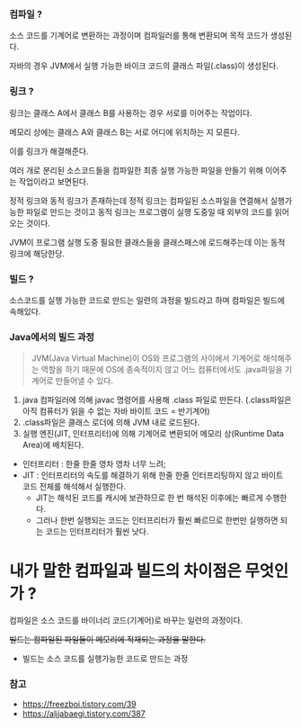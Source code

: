 ### 컴파일 ? 
소스 코드를 기계어로 변환하는 과정이며 컴파일러를 통해 변환되며 목적 코드가 생성된다.

자바의 경우 JVM에서 실행 가능한 바이크 코드의 클래스 파일(.class)이 생성된다.

### 링크 ? 
링크는 클래스 A에서 클래스 B를 사용하는 경우 서로를 이어주는 작업이다.

메모리 상에는 클래스 A와 클래스 B는 서로 어디에 위치하는 지 모른다.

이를 링크가 해결해준다.

여러 개로 분리된 소스코드들을 컴파일한 최종 실행 가능한 파일을 만들기 위해 이어주는 작업이라고 보면된다.

정적 링크와 동적 링크가 존재하는데 정적 링크는 컴파일된 소스파일을 연결해서 실행가능한 파일로 만드는 것이고
동적 링크는 프로그램이 실행 도중일 때 외부의 코드를 읽어오는 것이다.

JVM이 프로그램 실행 도중 필요한 클래스들을 클래스패스에 로드해주는데 이는 동적 링크에 해당한당.

### 빌드 ?
소스코드를 실행 가능한 코드로 만드는 일련의 과정을 빌드라고 하며 컴파일은 빌드에 속해있다.

### Java에서의 빌드 과정

> JVM(Java Virtual Machine)이 OS와 프로그램의 사이에서 기계어로 해석해주는 역할을 하기 때문에 OS에 종속적이지 않고 어느 컴퓨터에서도 .java파일을 기계어로 만들어낼 수 있다. 

1. java 컴파일러에 의해 javac 명령어를 사용해 .class 파일로 만든다. (.class파일은 아직 컴퓨터가 읽을 수 없는 자바 바이트 코드 = 반기계어)
2. .class파일은 클래스 로더에 의해 JVM 내로 로드된다.
3. 실행 엔진(JIT, 인터프리터)에 의해 기계어로 변환되어 메모리 상(Runtime Data Area)에 배치된다.
  - 인터프리터 : 한줄 한줄 영차 영차 너무 느려;
  - JIT : 인터프리터의 속도를 해결하기 위해 한줄 한줄 인터프리팅하지 않고 바이트 코드 전체를 해석해서 실행한다. 
    -  JIT는 해석된 코드를 캐시에 보관하므로 한 번 해석된 이후에는 빠르게 수행한다. 
    - 그러나 한번 실행되는 코드는 인터프리터가 훨씬 빠르므로 한번만 실행하면 되는 코드는 인터프리터가 훨씬 낫다.
    
# 내가 말한 컴파일과 빌드의 차이점은 무엇인가 ?

컴파일은 소스 코드를 바이너리 코드(기계어)로 바꾸는 일련의 과정이다.

~~빌드는 컴파일된 파일들이 메모리에 적재되는 과정을 말한다.~~
 - 빌드는 소스 코드를 실행가능한 코드로 만드는 과정

### 참고 
 - https://freezboi.tistory.com/39
 - https://aljjabaegi.tistory.com/387

